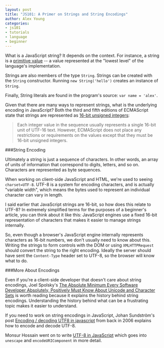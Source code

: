 ```yaml
---
layout: post
title: "JS101: A Primer on Strings and String Encodings"
author: Alex Young
categories: 
- js101
- tutorials
- language
- beginner
---
```


What is a JavaScript string?  It depends on the context.  For instance, a string is a [primitive value](http://dailyjs.com/2012/05/07/js101-object/) -- a value represented at the "lowest level" of the language's implementation.

Strings are also members of the type `String`.  Strings can be created with the `String` constructor.  Running `new String('hello')` creates an instance of `String`.

Finally, String literals are found in the program's source: `var name = 'alex'`.

Given that there are many ways to represent strings, what is the underlying encoding in JavaScript?  Both the third and fifth editions of ECMAScript state that strings are represented as [16-bit unsigned integers](http://es5.github.com/#x4.3.16):

> Each integer value in the sequence usually represents a single 16-bit unit of UTF-16 text. However, ECMAScript does not place any restrictions or requirements on the values except that they must be 16-bit unsigned integers.

###String Encoding

Ultimately a string is just a sequence of characters.  In other words, an array of units of information that correspond to digits, letters, and so on.  Characters are represented as byte sequences.

When working on client-side JavaScript and HTML, we're used to seeing `charset=UTF-8`.  UTF-8 is a system for encoding characters, and is actually "variable width", which means the bytes used to represent an individual character can vary in length.

I said earlier that JavaScript strings are 16-bit, so how does this relate to UTF-8?  In extremely simplified terms for the purposes of a beginner's article, you can think about it like this: JavaScript engines use a fixed 16-bit representation of characters that makes it easier to manage strings internally.

So, even though a browser's JavaScript engine internally represents characters as 16-bit numbers, we don't usually need to know about this.  Writing the strings to form controls with the DOM or using `XMLHTTPRequest` should convert the string to the right encoding.  Ideally the server should have sent the `Content-Type` header set to UTF-8, so the browser will know what to do.

###More About Encodings

Even if you're a client-side developer that doesn't care about string encodings, Joel Spolsky's [The Absolute Minimum Every Software Developer Absolutely, Positively Must Know About Unicode and Character Sets](http://www.joelonsoftware.com/articles/Unicode.html) is worth reading because it explains the history behind string encodings.  Understanding the history behind what can be a frustrating topic makes it easier to understand.

If you need to work on string encodings in JavaScript, Johan Sundström's post [Encoding / decoding UTF8 in javascript](http://ecmanaut.blogspot.co.uk/2006/07/encoding-decoding-utf8-in-javascript.html) from back in 2006 explains how to encode and decode UTF-8.

Monsur Hossain went on to write [UTF-8 in JavaScript](http://monsur.hossa.in/2012/07/20/utf-8-in-javascript.html) which goes into `unescape` and `encodeURIComponent` in more detail.

